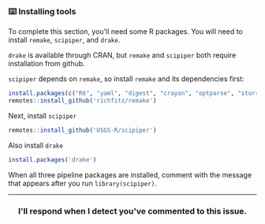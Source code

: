

### :keyboard: Installing tools

To complete this section, you'll need some R packages. You will need to install `remake`, `scipiper`, and `drake`. 

`drake` is available through CRAN, but `remake` and `scipiper` both require installation from github. 

`scipiper` depends on `remake`, so install `remake` and its dependencies first:

```r
install.packages(c("R6", "yaml", "digest", "crayon", "optparse", "storr", "remotes"))
remotes::install_github('richfitz/remake')
```

Next, install `scipiper`
```r
remotes::install_github('USGS-R/scipiper')
```

Also install `drake`
```r
install.packages('drake')
```

When all three pipeline packages are installed, comment with the message that appears after you run `library(scipiper)`.

<hr><h3 align="center">I'll respond when I detect you've commented to this issue.</h3>
